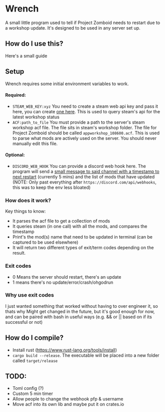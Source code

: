 # Wrench
A small little program used to tell if Project Zomboid needs to restart due to a workshop update. It's designed to be used in any server set up.

## How do I use this?
Here's a small guide

## Setup
Wrench requires some initial environment variables to work.

#### Required:
- `STEAM_WEB_KEY:xyz` You need to create a steam web api key and pass it here, you can create [one here](https://steamcommunity.com/dev). This is used to query steam's api for the latest workshop status
- `ACF:path_to_file` You must provide a path to the server's steam workshop acf file. The file sits in steam's workshop folder. The file for Project Zomboid should be called `appworkshop_108600.acf`. This is used to parse what mods are actively used on the server. You should never manually edit this file.

#### Optional:
- ``DISCORD_WEB_HOOK`` You can provide a discord web hook here. The program will send a [small message to said channel with a timestamp to next restart](https://files.vamist.dev/sarcastic-wheat-komododragon/direct.png) (currently 5 mins) and the list of mods that have updated (NOTE: Only past everything after `https://discord.com/api/webhooks`, this was to keep the env less bloated)

### How does it work?
Key things to know:
- It parses the acf file to get a collection of mods
- It queries steam (in one call) with all the mods, and compares the timestamp
- Print's the mod(s) name that need to be updated in terminal (can be captured to be used elsewhere)
- It will return two different types of exit/term codes depending on the result.

### Exit codes
- 0 Means the server should restart, there's an update
- 1 means there's no update/error/crash/ohgodrun

### Why use exit codes
I just wanted something that worked without having to over engineer it, so thats why
Might get changed in the future, but it's good enough for now, and can be paired with bash in useful ways (e.g. && or || based on if its successful or not)

## How do I compile?
- Install rust (https://www.rust-lang.org/tools/install)
- `cargo build --release`. The executable will be placed into a new folder called `target/release`

## TODO:
- Toml config (?)
- Custom 5 min timer
- Allow people to change the webhook pfp & username
- Move acf into its own lib and maybe put it on crates.io